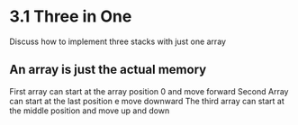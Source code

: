 # 3.1 Three in One
Discuss how to implement three stacks with just one array

## An array is just the actual memory
First array can start at the array position 0
and move forward
Second Array can start at the last position e move downward
The third array can start at the middle position and move up and down
